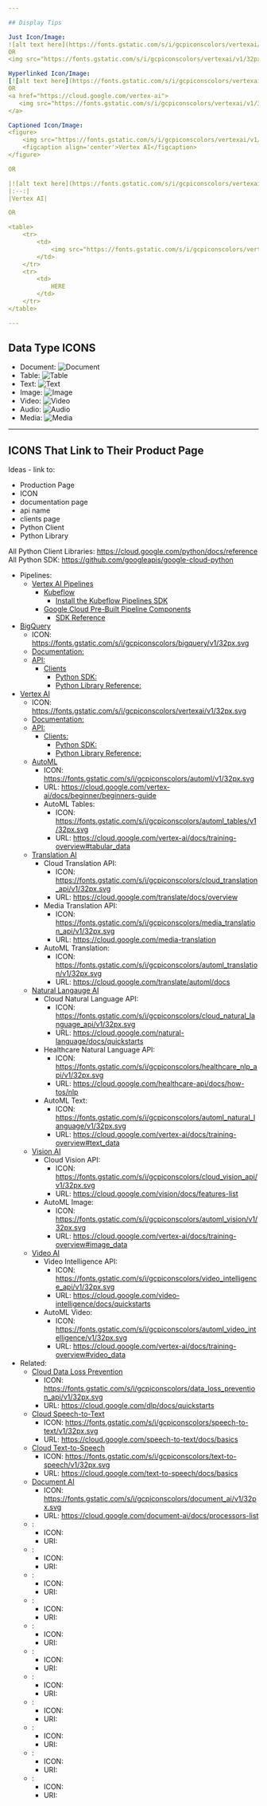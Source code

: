 ```yaml
---

## Display Tips

Just Icon/Image:
![alt text here](https://fonts.gstatic.com/s/i/gcpiconscolors/vertexai/v1/32px.svg)
OR
<img src="https://fonts.gstatic.com/s/i/gcpiconscolors/vertexai/v1/32px.svg">

Hyperlinked Icon/Image:
[![alt text here](https://fonts.gstatic.com/s/i/gcpiconscolors/vertexai/v1/32px.svg)](https://cloud.google.com/vertex-ai)
OR
<a href="https://cloud.google.com/vertex-ai">
   <img src="https://fonts.gstatic.com/s/i/gcpiconscolors/vertexai/v1/32px.svg"> 
</a>

Captioned Icon/Image:
<figure>
    <img src="https://fonts.gstatic.com/s/i/gcpiconscolors/vertexai/v1/32px.svg">
    <figcaption align='center'>Vertex AI</figcaption>
</figure>

OR

|![alt text here](https://fonts.gstatic.com/s/i/gcpiconscolors/vertexai/v1/32px.svg)|
|:--:|
|Vertex AI|

OR

<table>
    <tr>
        <td>
            <img src="https://fonts.gstatic.com/s/i/gcpiconscolors/vertexai/v1/32px.svg">
        </td>
    </tr>
    <tr>
        <td>
            HERE
        </td>
    </tr>
</table>

---
```


## Data Type ICONS

- Document: ![Document](https://fonts.gstatic.com/s/i/short-term/release/googlesymbols/description/default/40px.svg)
- Table: ![Table](https://fonts.gstatic.com/s/i/short-term/release/googlesymbols/table/default/40px.svg)
- Text: ![Text](https://fonts.gstatic.com/s/i/short-term/release/googlesymbols/text_snippet/default/40px.svg)
- Image: ![Image](https://fonts.gstatic.com/s/i/short-term/release/googlesymbols/image/default/40px.svg)
- Video: ![Video](https://fonts.gstatic.com/s/i/short-term/release/googlesymbols/videocam/default/40px.svg)
- Audio: ![Audio](https://fonts.gstatic.com/s/i/short-term/release/googlesymbols/mic/default/40px.svg)
- Media: ![Media](https://fonts.gstatic.com/s/i/short-term/release/googlesymbols/play_arrow/default/40px.svg)

---

## ICONS That Link to Their Product Page

Ideas - link to:
- Production Page
- ICON
- documentation page
- api name
- clients page
- Python Client
- Python Library

All Python Client Libraries: https://cloud.google.com/python/docs/reference
All Python SDK: https://github.com/googleapis/google-cloud-python

- Pipelines:
    - [Vertex AI Pipelines](https://cloud.google.com/vertex-ai/docs/pipelines/introduction)
        - [Kubeflow](https://www.kubeflow.org/docs/components/pipelines/v2/author-a-pipeline/)
            - [Install the Kubeflow Pipelines SDK](https://www.kubeflow.org/docs/components/pipelines/v1/sdk/install-sdk/)
        - [Google Cloud Pre-Built Pipeline Components](https://cloud.google.com/vertex-ai/docs/pipelines/gcpc-list)
            - [SDK Reference](https://google-cloud-pipeline-components.readthedocs.io)
- [BigQuery](https://cloud.google.com/bigquery)
    - ICON: https://fonts.gstatic.com/s/i/gcpiconscolors/bigquery/v1/32px.svg
    - [Documentation:](https://cloud.google.com/bigquery/docs/query-overview)
    - [API:](https://cloud.google.com/bigquery/docs/reference/libraries-overview)
        - [Clients](https://cloud.google.com/bigquery/docs/reference/libraries)
            - [Python SDK:](https://github.com/googleapis/python-bigquery)
            - [Python Library Reference:](https://cloud.google.com/python/docs/reference/bigquery/latest)
- [Vertex AI](https://cloud.google.com/vertex-ai)
    - ICON: https://fonts.gstatic.com/s/i/gcpiconscolors/vertexai/v1/32px.svg
    - [Documentation:](https://cloud.google.com/vertex-ai/docs/start/introduction-unified-platform)
    - [API:](https://cloud.google.com/vertex-ai/docs/reference)
        - [Clients:](https://cloud.google.com/vertex-ai/docs/start/client-libraries)
            - [Python SDK:](https://github.com/googleapis/python-aiplatform)
            - [Python Library Reference:](https://cloud.google.com/python/docs/reference/aiplatform/latest)
    - [AutoML](https://cloud.google.com/automl)
        - ICON: https://fonts.gstatic.com/s/i/gcpiconscolors/automl/v1/32px.svg
        - URL: https://cloud.google.com/vertex-ai/docs/beginner/beginners-guide
        - AutoML Tables:
            - ICON: https://fonts.gstatic.com/s/i/gcpiconscolors/automl_tables/v1/32px.svg
            - URL: https://cloud.google.com/vertex-ai/docs/training-overview#tabular_data
    - [Translation AI](https://cloud.google.com/translate)
        - Cloud Translation API: 
            - ICON: https://fonts.gstatic.com/s/i/gcpiconscolors/cloud_translation_api/v1/32px.svg
            - URL: https://cloud.google.com/translate/docs/overview
        - Media Translation API: 
            - ICON: https://fonts.gstatic.com/s/i/gcpiconscolors/media_translation_api/v1/32px.svg
            - URL: https://cloud.google.com/media-translation
        - AutoML Translation: 
            - ICON: https://fonts.gstatic.com/s/i/gcpiconscolors/automl_translation/v1/32px.svg
            - URL: https://cloud.google.com/translate/automl/docs
    - [Natural Langauge AI](https://cloud.google.com/natural-language)
        - Cloud Natural Language API: 
            - ICON: https://fonts.gstatic.com/s/i/gcpiconscolors/cloud_natural_language_api/v1/32px.svg
            - URL: https://cloud.google.com/natural-language/docs/quickstarts
        - Healthcare Natural Language API: 
            - ICON: https://fonts.gstatic.com/s/i/gcpiconscolors/healthcare_nlp_api/v1/32px.svg
            - URL: https://cloud.google.com/healthcare-api/docs/how-tos/nlp
        - AutoML Text:
            - ICON: https://fonts.gstatic.com/s/i/gcpiconscolors/automl_natural_language/v1/32px.svg
            - URL: https://cloud.google.com/vertex-ai/docs/training-overview#text_data
    - [Vision AI](https://cloud.google.com/vision)
        - Cloud Vision API:
            - ICON: https://fonts.gstatic.com/s/i/gcpiconscolors/cloud_vision_api/v1/32px.svg
            - URL: https://cloud.google.com/vision/docs/features-list
        - AutoML Image:
            - ICON: https://fonts.gstatic.com/s/i/gcpiconscolors/automl_vision/v1/32px.svg
            - URL: https://cloud.google.com/vertex-ai/docs/training-overview#image_data
    - [Video AI](https://cloud.google.com/video-intelligence)
        - Video Intelligence API: 
            - ICON: https://fonts.gstatic.com/s/i/gcpiconscolors/video_intelligence_api/v1/32px.svg
            - URL: https://cloud.google.com/video-intelligence/docs/quickstarts
        - AutoML Video:
            - ICON: https://fonts.gstatic.com/s/i/gcpiconscolors/automl_video_intelligence/v1/32px.svg
            - URL: https://cloud.google.com/vertex-ai/docs/training-overview#video_data
- Related:
    - [Cloud Data Loss Prevention](https://cloud.google.com/dlp)
        - ICON: https://fonts.gstatic.com/s/i/gcpiconscolors/data_loss_prevention_api/v1/32px.svg
        - URL: https://cloud.google.com/dlp/docs/quickstarts
    - [Cloud Speech-to-Text](https://cloud.google.com/speech-to-text) 
        - ICON: https://fonts.gstatic.com/s/i/gcpiconscolors/speech-to-text/v1/32px.svg
        - URL: https://cloud.google.com/speech-to-text/docs/basics
    - [Cloud Text-to-Speech](https://cloud.google.com/text-to-speech)
        - ICON: https://fonts.gstatic.com/s/i/gcpiconscolors/text-to-speech/v1/32px.svg
        - URL: https://cloud.google.com/text-to-speech/docs/basics
    - [Document AI](https://cloud.google.com/document-ai)
        - ICON: https://fonts.gstatic.com/s/i/gcpiconscolors/document_ai/v1/32px.svg
        - URL: https://cloud.google.com/document-ai/docs/processors-list
    - []():
        - ICON:
        - URI: 
    - []():
        - ICON:
        - URI: 
    - []():
        - ICON:
        - URI: 
    - []():
        - ICON:
        - URI: 
    - []():
        - ICON:
        - URI: 
    - []():
        - ICON:
        - URI: 
    - []():
        - ICON:
        - URI: 
    - []():
        - ICON:
        - URI: 
    - []():
        - ICON:
        - URI: 
    - []():
        - ICON:
        - URI: 
    - []():
        - ICON:
        - URI: 
        
